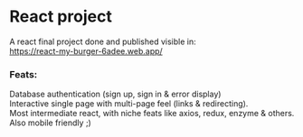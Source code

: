 # React project
A react final project done and published visible in:  
https://react-my-burger-6adee.web.app/  
### Feats:  
Database authentication (sign up, sign in & error display)  
Interactive single page with multi-page feel (links & redirecting).  
Most intermediate react, with niche feats like axios, redux, enzyme & others.  
Also mobile friendly ;)  
